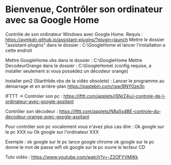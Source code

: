 # Bienvenue, Contrôler son ordinateur avec sa Google Home
Contrôle de son ordinateur Windows avec Google Home. Requis : https://aymkdn.github.io/assistant-plugins/?plugin=launch
Mettre le dossier "assistant-plugins"  dans le dossier : C:\GoogleHome et lancer l'installation a cette endroit 


Mettre GoogleHome.vbs dans le dossier : C:\GoogleHome
Mettre DecodeurOrange dans le dossier : C:\GoogleHome\ (config requise, a installer seulement si vous possédez un décodeur orange)

Installer pm2 (StartHide.vbs de la vidéo obsolete) : Lancer le programme au démarrage et en arrière-plan
https://pastebin.com/raw/BNY0ze3n


IFTTT -> Controler son pc : https://ifttt.com/applets/jSNrZ4vJ-controle-de-l-ordinateur-avec-google-assitant

Contrôler son décodeur : https://ifttt.com/applets/N8a5s4BE-controle-du-decodeur-orange-avec-google-assitant

Pour contrôler son pc vocalement vous n'avez plus cas dire : Ok google sur le pc XXX ou Ok google sur l'ordinateur XXX

Exemple : ok google sur le pc lance google chrome
          ok google sur le pc donne le mot de passe wifi
          ok google sur le pc ouvre le lecteur CD
          
Tuto vidéo : https://www.youtube.com/watch?v=-Z2OFYVMIKk
